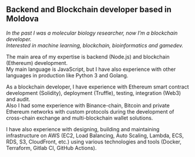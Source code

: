 ## Backend and Blockchain developer based in Moldova

_In the past I was a molecular biology researcher, now I’m a blockchain developer._  
_Interested in machine learning, blockchain, bioinformatics and gamedev._

The main area of my expertise is backend (Node.js) and blockchain (Ethereum) development.  
My main language is JavaScript, but I have also experience with other languages in production like Python 3 and Golang.

As a blockchain developer, I have experience with Ethereum smart contract development (Solidity), deployment (Truffle), testing, integration (Web3) and audit.  
Also I had some experience with Binance-chain, Bitcoin and private Ethereum networks with custom protocols during the development of cross-chain exchange and multi-blockchain wallet solutions.

I have also experience with designing, building and maintaining infrastructure on AWS (EC2, Load Balancing, Auto Scaling, Lambda, ECS, RDS, S3, CloudFront, etc.) using various technologies and tools (Docker, Terraform, Gitlab CI, GitHub Actions).
